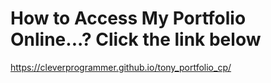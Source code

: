 # How to Access My Portfolio Online...? Click the link below
https://cleverprogrammer.github.io/tony_portfolio_cp/
